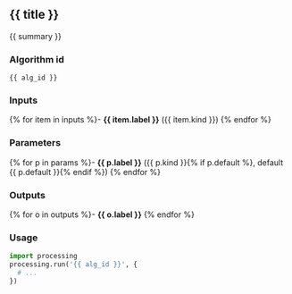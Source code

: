 ## {{ title }}

{{ summary }}

### Algorithm id
`{{ alg_id }}`

### Inputs
{% for item in inputs %}- **{{ item.label }}** ({{ item.kind }})
{% endfor %}

### Parameters
{% for p in params %}- **{{ p.label }}** ({{ p.kind }}{% if p.default %}, default {{ p.default }}{% endif %})
{% endfor %}

### Outputs
{% for o in outputs %}- **{{ o.label }}**
{% endfor %}

### Usage
```python
import processing
processing.run('{{ alg_id }}', {
  # ...
})
```


